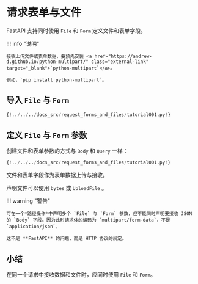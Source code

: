 # 请求表单与文件

FastAPI 支持同时使用 `File` 和 `Form` 定义文件和表单字段。

!!! info "说明"

    接收上传文件或表单数据，要预先安装 <a href="https://andrew-d.github.io/python-multipart/" class="external-link" target="_blank">`python-multipart`</a>。
    
    例如，`pip install python-multipart`。

## 导入 `File` 与 `Form`

```Python hl_lines="1"
{!../../../docs_src/request_forms_and_files/tutorial001.py!}
```

## 定义 `File` 与 `Form` 参数

创建文件和表单参数的方式与 `Body` 和 `Query` 一样：

```Python hl_lines="8"
{!../../../docs_src/request_forms_and_files/tutorial001.py!}
```

文件和表单字段作为表单数据上传与接收。

声明文件可以使用 `bytes` 或 `UploadFile` 。

!!! warning "警告"

    可在一个*路径操作*中声明多个 `File` 与 `Form` 参数，但不能同时声明要接收 JSON 的 `Body` 字段。因为此时请求体的编码为 `multipart/form-data`，不是 `application/json`。
    
    这不是 **FastAPI** 的问题，而是 HTTP 协议的规定。

## 小结

在同一个请求中接收数据和文件时，应同时使用 `File` 和 `Form`。


